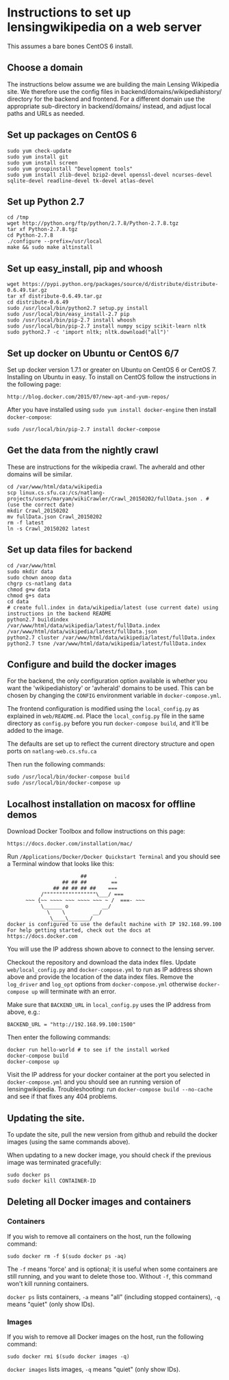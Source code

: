 # Instructions to set up lensingwikipedia on a web server

This assumes a bare bones CentOS 6 install.

## Choose a domain

The instructions below assume we are building the main Lensing Wikipedia site.
We therefore use the config files in backend/domains/wikipediahistory/
directory for the backend and frontend. For a different domain use the
appropriate sub-directory in backend/domains/ instead, and adjust local paths
and URLs as needed.

## Set up packages on CentOS 6

    sudo yum check-update
    sudo yum install git
    sudo yum install screen
    sudo yum groupinstall "Development tools"
    sudo yum install zlib-devel bzip2-devel openssl-devel ncurses-devel sqlite-devel readline-devel tk-devel atlas-devel

## Set up Python 2.7

    cd /tmp
    wget http://python.org/ftp/python/2.7.8/Python-2.7.8.tgz
    tar xf Python-2.7.8.tgz
    cd Python-2.7.8
    ./configure --prefix=/usr/local
    make && sudo make altinstall

## Set up easy_install, pip and whoosh

    wget https://pypi.python.org/packages/source/d/distribute/distribute-0.6.49.tar.gz
    tar xf distribute-0.6.49.tar.gz
    cd distribute-0.6.49
    sudo /usr/local/bin/python2.7 setup.py install
    sudo /usr/local/bin/easy_install-2.7 pip
    sudo /usr/local/bin/pip-2.7 install whoosh
    sudo /usr/local/bin/pip-2.7 install numpy scipy scikit-learn nltk
    sudo python2.7 -c 'import nltk; nltk.download("all")'

## Set up docker on Ubuntu or CentOS 6/7

Set up docker version 1.7.1 or greater on Ubuntu on CentOS 6 or CentOS 7. Installing on Ubuntu in easy. To install on CentOS follow the instructions in the following page:

    http://blog.docker.com/2015/07/new-apt-and-yum-repos/

After you have installed using `sudo yum install docker-engine` then install `docker-compose`:

    sudo /usr/local/bin/pip-2.7 install docker-compose

## Get the data from the nightly crawl

These are instructions for the wikipedia crawl. The avherald and other domains
will be similar.

    cd /var/www/html/data/wikipedia
    scp linux.cs.sfu.ca:/cs/natlang-projects/users/maryam/wikiCrawler/Crawl_20150202/fullData.json . # (use the correct date)
    mkdir Crawl_20150202
    mv fullData.json Crawl_20150202
    rm -f latest
    ln -s Crawl_20150202 latest

## Set up data files for backend

    cd /var/www/html
    sudo mkdir data
    sudo chown anoop data
    chgrp cs-natlang data
    chmod g+w data
    chmod g+s data
    cd data
    # create full.index in data/wikipedia/latest (use current date) using instructions in the backend README
    python2.7 buildindex /var/www/html/data/wikipedia/latest/fullData.index /var/www/html/data/wikipedia/latest/fullData.json
    python2.7 cluster /var/www/html/data/wikipedia/latest/fullData.index
    python2.7 tsne /var/www/html/data/wikipedia/latest/fullData.index

## Configure and build the docker images

For the backend, the only configuration option available is whether you want
the 'wikipediahistory' or 'avherald' domains to be used. This can be chosen by
changing the `CONFIG` environment variable in `docker-compose.yml`.

The frontend configuration is modified using the `local_config.py` as explained
in `web/README.md`. Place the `local_config.py` file in the same directory as
`config.py` before you run `docker-compose build`, and it'll be added to the
image.

The defaults are set up to reflect the current directory structure and open ports on `natlang-web.cs.sfu.ca`

Then run the following commands:

    sudo /usr/local/bin/docker-compose build
    sudo /usr/local/bin/docker-compose up

## Localhost installation on macosx for offline demos

Download Docker Toolbox and follow instructions on this page:

    https://docs.docker.com/installation/mac/
    
Run `/Applications/Docker/Docker Quickstart Terminal` and you should see a Terminal window that looks like this:

                            ##         .
                      ## ## ##        ==
                   ## ## ## ## ##    ===
               /"""""""""""""""""\___/ ===
          ~~~ {~~ ~~~~ ~~~ ~~~~ ~~~ ~ /  ===- ~~~
               \______ o           __/
                 \    \         __/
                  \____\_______/
    docker is configured to use the default machine with IP 192.168.99.100
    For help getting started, check out the docs at https://docs.docker.com

You will use the IP address shown above to connect to the lensing server. 

Checkout the repository and download the data index files. Update `web/local_config.py` and `docker-compose.yml` to run as IP address shown above and provide the location of the data index files. Remove the `log_driver` and `log_opt` options from `docker-compose.yml` otherwise `docker-compose up` will terminate with an error. 

Make sure that `BACKEND_URL` in `local_config.py` uses the IP address from above, e.g.: 

    BACKEND_URL = "http://192.168.99.100:1500"

Then enter the following commands:

    docker run hello-world # to see if the install worked
    docker-compose build
    docker-compose up

Visit the IP address for your docker container at the port you selected in `docker-compose.yml` and you should see an running version of lensingwikipedia. Troubleshooting: run `docker-compose build --no-cache` and see if that fixes any 404 problems.

## Updating the site.

To update the site, pull the new version from github and rebuild the docker images (using the same commands above).

When updating to a new docker image, you should check if the previous image was terminated gracefully:

    sudo docker ps
    sudo docker kill CONTAINER-ID

## Deleting all Docker images and containers

### Containers

If you wish to remove all containers on the host, run the following command:

    sudo docker rm -f $(sudo docker ps -aq)

The `-f` means 'force' and is optional; it is useful when some containers are
still running, and you want to delete those too. Without `-f`, this command
won't kill running containers.

`docker ps` lists containers, `-a` means "all" (including stopped containers),
`-q` means "quiet" (only show IDs).

### Images

If you wish to remove all Docker images on the host, run the following command:

    sudo docker rmi $(sudo docker images -q)

`docker images` lists images, `-q` means "quiet" (only show IDs).
